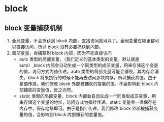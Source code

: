 # block



## block 变量捕获机制



1. 全局变量，不会捕获到 block 内部，直接访问就可以了。全局变量在哪里都可以直接访问，所以 block 没有必要捕获到内部。
2. 局部变量，会捕获到 block 内部，因为不能直接访问
   * auto 类型的局部变量，（我们定义的基本类型的变量，默认就是 auto）,block 内部会自动生成一个同类型的成员变量，用来存储这个变量的值，访问方式为值传递。auto 类型的局部变量可能会销毁，其内存会消失，block 将来执行的时候不能再去访问那块内存，所以捕获其值。由于是值传递，我们修改 block 外部被捕获的变量的值，不会影响到 block 内部捕获的变量值，反之亦然。
   * static 类型的局部变量，block 内部会自动生成一个同类型成员变量，用来存储这个变量的地址，访问方式为指针传递。static 变量会一直保存在内存中，保存地址即可。由于是指针传递，我们修改 block 外部被捕获变量的值，会影响到 block 内部捕获的变量值。

